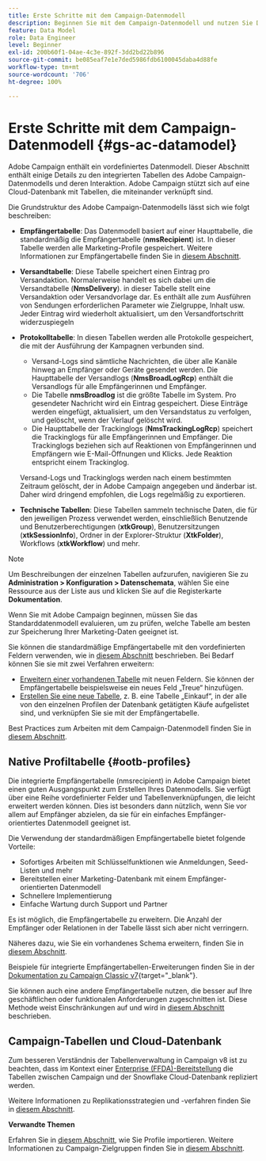 ```yaml
---
title: Erste Schritte mit dem Campaign-Datenmodell
description: Beginnen Sie mit dem Campaign-Datenmodell und nutzen Sie Daten aus Ihren Quellen, um Ihre Kommunikations- und Marketing-Ergebnisse zu nutzen.
feature: Data Model
role: Data Engineer
level: Beginner
exl-id: 200b60f1-04ae-4c3e-892f-3dd2bd22b896
source-git-commit: be085eaf7e1e7ded5986fdb6100045daba4d88fe
workflow-type: tm+mt
source-wordcount: '706'
ht-degree: 100%

---
```


# Erste Schritte mit dem Campaign-Datenmodell {#gs-ac-datamodel}

Adobe Campaign enthält ein vordefiniertes Datenmodell. Dieser Abschnitt enthält einige Details zu den integrierten Tabellen des Adobe Campaign-Datenmodells und deren Interaktion. Adobe Campaign stützt sich auf eine Cloud-Datenbank mit Tabellen, die miteinander verknüpft sind.

Die Grundstruktur des Adobe Campaign-Datenmodells lässt sich wie folgt beschreiben:

* **Empfängertabelle**: Das Datenmodell basiert auf einer Haupttabelle, die standardmäßig die Empfängertabelle (**nmsRecipient**) ist. In dieser Tabelle werden alle Marketing-Profile gespeichert. Weitere Informationen zur Empfängertabelle finden Sie in [diesem Abschnitt](#ootb-profiles).

* **Versandtabelle**: Diese Tabelle speichert einen Eintrag pro Versandaktion. Normalerweise handelt es sich dabei um die Versandtabelle (**NmsDelivery**). in dieser Tabelle stellt eine Versandaktion oder Versandvorlage dar. Es enthält alle zum Ausführen von Sendungen erforderlichen Parameter wie Zielgruppe, Inhalt usw. Jeder Eintrag wird wiederholt aktualisiert, um den Versandfortschritt widerzuspiegeln

* **Protokolltabelle**: In diesen Tabellen werden alle Protokolle gespeichert, die mit der Ausführung der Kampagnen verbunden sind.

   * Versand-Logs sind sämtliche Nachrichten, die über alle Kanäle hinweg an Empfänger oder Geräte gesendet werden. Die Haupttabelle der Versandlogs (**NmsBroadLogRcp**) enthält die Versandlogs für alle Empfängerinnen und Empfänger.
   * Die Tabelle **nmsBroadlog** ist die größte Tabelle im System. Pro gesendeter Nachricht wird ein Eintrag gespeichert. Diese Einträge werden eingefügt, aktualisiert, um den Versandstatus zu verfolgen, und gelöscht, wenn der Verlauf gelöscht wird.
   * Die Haupttabelle der Trackinglogs (**NmsTrackingLogRcp**) speichert die Trackinglogs für alle Empfängerinnen und Empfänger. Die Trackinglogs beziehen sich auf Reaktionen von Empfängerinnen und Empfängern wie E-Mail-Öffnungen und Klicks. Jede Reaktion entspricht einem Trackinglog.

  Versand-Logs und Trackinglogs werden nach einem bestimmten Zeitraum gelöscht, der in Adobe Campaign angegeben und änderbar ist. Daher wird dringend empfohlen, die Logs regelmäßig zu exportieren.

* **Technische Tabellen**: Diese Tabellen sammeln technische Daten, die für den jeweiligen Prozess verwendet werden, einschließlich Benutzende und Benutzerberechtigungen (**xtkGroup**), Benutzersitzungen (**xtkSessionInfo**), Ordner in der Explorer-Struktur (**XtkFolder**), Workflows (**xtkWorkflow**) und mehr.

>[!NOTE]
>
>Um Beschreibungen der einzelnen Tabellen aufzurufen, navigieren Sie zu **Administration > Konfiguration > Datenschemata**, wählen Sie eine Ressource aus der Liste aus und klicken Sie auf die Registerkarte **Dokumentation**.

Wenn Sie mit Adobe Campaign beginnen, müssen Sie das Standarddatenmodell evaluieren, um zu prüfen, welche Tabelle am besten zur Speicherung Ihrer Marketing-Daten geeignet ist.

Sie können die standardmäßige Empfängertabelle mit den vordefinierten Feldern verwenden, wie in [diesem Abschnitt](#ootb-profiles) beschrieben. Bei Bedarf können Sie sie mit zwei Verfahren erweitern:

* [Erweitern einer vorhandenen Tabelle](extend-schema.md) mit neuen Feldern. Sie können der Empfängertabelle beispielsweise ein neues Feld „Treue“ hinzufügen.
* [Erstellen Sie eine neue Tabelle](create-schema.md), z. B. eine Tabelle „Einkauf“, in der alle von den einzelnen Profilen der Datenbank getätigten Käufe aufgelistet sind, und verknüpfen Sie sie mit der Empfängertabelle.

Best Practices zum Arbeiten mit dem Campaign-Datenmodell finden Sie in [diesem Abschnitt](datamodel-best-practices.md).

## Native Profiltabelle {#ootb-profiles}

Die integrierte Empfängertabelle (nmsrecipient) in Adobe Campaign bietet einen guten Ausgangspunkt zum Erstellen Ihres Datenmodells. Sie verfügt über eine Reihe vordefinierter Felder und Tabellenverknüpfungen, die leicht erweitert werden können. Dies ist besonders dann nützlich, wenn Sie vor allem auf Empfänger abzielen, da sie für ein einfaches Empfänger-orientiertes Datenmodell geeignet ist.

Die Verwendung der standardmäßigen Empfängertabelle bietet folgende Vorteile:

* Sofortiges Arbeiten mit Schlüsselfunktionen wie Anmeldungen, Seed-Listen und mehr
* Bereitstellen einer Marketing-Datenbank mit einem Empfänger-orientierten Datenmodell
* Schnellere Implementierung
* Einfache Wartung durch Support und Partner

Es ist möglich, die Empfängertabelle zu erweitern. Die Anzahl der Empfänger oder Relationen in der Tabelle lässt sich aber nicht verringern.

Näheres dazu, wie Sie ein vorhandenes Schema erweitern, finden Sie in [diesem Abschnitt](extend-schema.md).

Beispiele für integrierte Empfängertabellen-Erweiterungen finden Sie in der [Dokumentation zu Campaign Classic v7](https://experienceleague.adobe.com/docs/campaign-classic/using/configuring-campaign-classic/editing-schemas/examples-of-schemas-edition.html?lang=de#extending-a-table){target="_blank"}.

Sie können auch eine andere Empfängertabelle nutzen, die besser auf Ihre geschäftlichen oder funktionalen Anforderungen zugeschnitten ist. Diese Methode weist Einschränkungen auf und wird in [diesem Abschnitt](custom-recipient.md) beschrieben.

## Campaign-Tabellen und Cloud-Datenbank

Zum besseren Verständnis der Tabellenverwaltung in Campaign v8 ist zu beachten, dass im Kontext einer [Enterprise (FFDA)-Bereitstellung](../architecture/enterprise-deployment.md) die Tabellen zwischen Campaign und der Snowflake Cloud-Datenbank repliziert werden.

Weitere Informationen zu Replikationsstrategien und -verfahren finden Sie in [diesem Abschnitt](../architecture/replication.md).

**Verwandte Themen** 

Erfahren Sie in [diesem Abschnitt](../start/import.md), wie Sie Profile importieren.
Weitere Informationen zu Campaign-Zielgruppen finden Sie in [diesem Abschnitt](../start/audiences.md).
